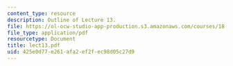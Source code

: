 ```yaml
---
content_type: resource
description: Outline of Lecture 13.
file: https://ol-ocw-studio-app-production.s3.amazonaws.com/courses/18-413-error-correcting-codes-laboratory-spring-2004/425e0d77e261afa2ef2fec98d05c27d9_lect13.pdf
file_type: application/pdf
resourcetype: Document
title: lect13.pdf
uid: 425e0d77-e261-afa2-ef2f-ec98d05c27d9
---
```

